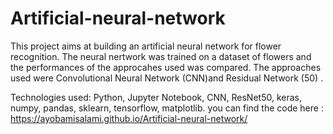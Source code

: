 # Artificial-neural-network
This project aims at building an artificial neural network for flower recognition. The neural nertwork was trained on a dataset of flowers and the performances of the approcahes used was compared. The approaches used were Convolutional Neural Network (CNN)and Residual Network (50) .

Technologies used: Python, Jupyter Notebook, CNN, ResNet50, keras, numpy, pandas, sklearn, tensorflow, matplotlib.
you can find the code here : https://ayobamisalami.github.io/Artificial-neural-network/
